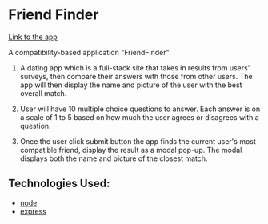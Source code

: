 # Friend Finder
[Link to the app](https://friendfindercs.herokuapp.com/)

A compatibility-based application "FriendFinder" 
1. A dating app which is a full-stack site that takes in results from users' surveys, then compare their answers with those from other users. The app will then display the name and picture of the user with the best overall match.

2. User will have 10 multiple choice questions to answer. Each answer is on a scale of 1 to 5 based on how much the user agrees or disagrees with a question.

3. Once the user click submit button the app finds the current user's most compatible friend, display the result as a modal pop-up. The modal displays both the name and picture of the closest match.

## Technologies Used: 
  
  * [node](https://nodejs.org/en/)
  * [express](https://www.npmjs.com/package/express)